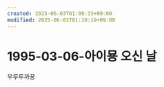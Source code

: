 ```yaml
---
created: 2025-06-03T01:09:33+09:00
modified: 2025-06-03T01:10:19+09:00
---
```


# 1995-03-06-아이묭 오신 날

우루루까꿍
